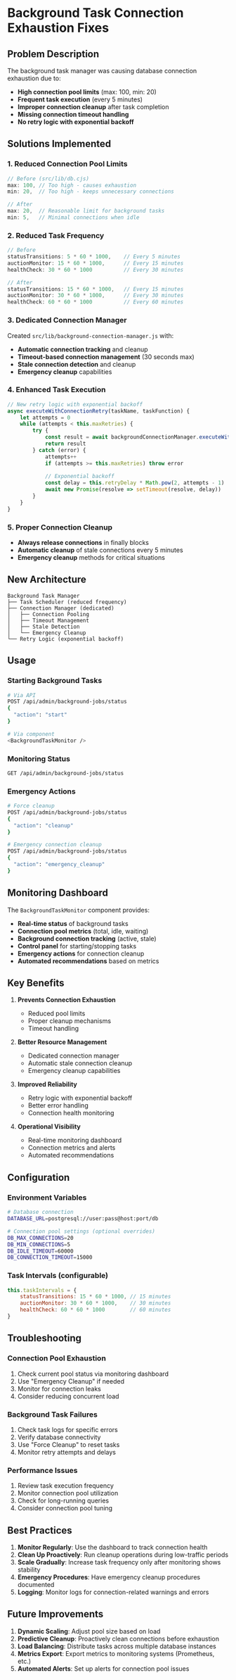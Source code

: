# Background Task Connection Exhaustion Fixes

## Problem Description

The background task manager was causing database connection exhaustion due to:
- **High connection pool limits** (max: 100, min: 20)
- **Frequent task execution** (every 5 minutes)
- **Improper connection cleanup** after task completion
- **Missing connection timeout handling**
- **No retry logic with exponential backoff**

## Solutions Implemented

### 1. Reduced Connection Pool Limits
```javascript
// Before (src/lib/db.cjs)
max: 100, // Too high - causes exhaustion
min: 20,  // Too high - keeps unnecessary connections

// After
max: 20,  // Reasonable limit for background tasks
min: 5,   // Minimal connections when idle
```

### 2. Reduced Task Frequency
```javascript
// Before
statusTransitions: 5 * 60 * 1000,    // Every 5 minutes
auctionMonitor: 15 * 60 * 1000,      // Every 15 minutes
healthCheck: 30 * 60 * 1000          // Every 30 minutes

// After
statusTransitions: 15 * 60 * 1000,   // Every 15 minutes
auctionMonitor: 30 * 60 * 1000,      // Every 30 minutes
healthCheck: 60 * 60 * 1000          // Every 60 minutes
```

### 3. Dedicated Connection Manager
Created `src/lib/background-connection-manager.js` with:
- **Automatic connection tracking** and cleanup
- **Timeout-based connection management** (30 seconds max)
- **Stale connection detection** and cleanup
- **Emergency cleanup** capabilities

### 4. Enhanced Task Execution
```javascript
// New retry logic with exponential backoff
async executeWithConnectionRetry(taskName, taskFunction) {
    let attempts = 0
    while (attempts < this.maxRetries) {
        try {
            const result = await backgroundConnectionManager.executeWithConnection(taskName, taskFunction)
            return result
        } catch (error) {
            attempts++
            if (attempts >= this.maxRetries) throw error
            
            // Exponential backoff
            const delay = this.retryDelay * Math.pow(2, attempts - 1)
            await new Promise(resolve => setTimeout(resolve, delay))
        }
    }
}
```

### 5. Proper Connection Cleanup
- **Always release connections** in finally blocks
- **Automatic cleanup** of stale connections every 5 minutes
- **Emergency cleanup** methods for critical situations

## New Architecture

```
Background Task Manager
├── Task Scheduler (reduced frequency)
├── Connection Manager (dedicated)
│   ├── Connection Pooling
│   ├── Timeout Management
│   ├── Stale Detection
│   └── Emergency Cleanup
└── Retry Logic (exponential backoff)
```

## Usage

### Starting Background Tasks
```bash
# Via API
POST /api/admin/background-jobs/status
{
  "action": "start"
}

# Via component
<BackgroundTaskMonitor />
```

### Monitoring Status
```bash
GET /api/admin/background-jobs/status
```

### Emergency Actions
```bash
# Force cleanup
POST /api/admin/background-jobs/status
{
  "action": "cleanup"
}

# Emergency connection cleanup
POST /api/admin/background-jobs/status
{
  "action": "emergency_cleanup"
}
```

## Monitoring Dashboard

The `BackgroundTaskMonitor` component provides:
- **Real-time status** of background tasks
- **Connection pool metrics** (total, idle, waiting)
- **Background connection tracking** (active, stale)
- **Control panel** for starting/stopping tasks
- **Emergency actions** for connection cleanup
- **Automated recommendations** based on metrics

## Key Benefits

1. **Prevents Connection Exhaustion**
   - Reduced pool limits
   - Proper cleanup mechanisms
   - Timeout handling

2. **Better Resource Management**
   - Dedicated connection manager
   - Automatic stale connection cleanup
   - Emergency cleanup capabilities

3. **Improved Reliability**
   - Retry logic with exponential backoff
   - Better error handling
   - Connection health monitoring

4. **Operational Visibility**
   - Real-time monitoring dashboard
   - Connection metrics and alerts
   - Automated recommendations

## Configuration

### Environment Variables
```bash
# Database connection
DATABASE_URL=postgresql://user:pass@host:port/db

# Connection pool settings (optional overrides)
DB_MAX_CONNECTIONS=20
DB_MIN_CONNECTIONS=5
DB_IDLE_TIMEOUT=60000
DB_CONNECTION_TIMEOUT=15000
```

### Task Intervals (configurable)
```javascript
this.taskIntervals = {
    statusTransitions: 15 * 60 * 1000, // 15 minutes
    auctionMonitor: 30 * 60 * 1000,    // 30 minutes
    healthCheck: 60 * 60 * 1000        // 60 minutes
}
```

## Troubleshooting

### Connection Pool Exhaustion
1. Check current pool status via monitoring dashboard
2. Use "Emergency Cleanup" if needed
3. Monitor for connection leaks
4. Consider reducing concurrent load

### Background Task Failures
1. Check task logs for specific errors
2. Verify database connectivity
3. Use "Force Cleanup" to reset tasks
4. Monitor retry attempts and delays

### Performance Issues
1. Review task execution frequency
2. Monitor connection pool utilization
3. Check for long-running queries
4. Consider connection pool tuning

## Best Practices

1. **Monitor Regularly**: Use the dashboard to track connection health
2. **Clean Up Proactively**: Run cleanup operations during low-traffic periods
3. **Scale Gradually**: Increase task frequency only after monitoring shows stability
4. **Emergency Procedures**: Have emergency cleanup procedures documented
5. **Logging**: Monitor logs for connection-related warnings and errors

## Future Improvements

1. **Dynamic Scaling**: Adjust pool size based on load
2. **Predictive Cleanup**: Proactively clean connections before exhaustion
3. **Load Balancing**: Distribute tasks across multiple database instances
4. **Metrics Export**: Export metrics to monitoring systems (Prometheus, etc.)
5. **Automated Alerts**: Set up alerts for connection pool issues
